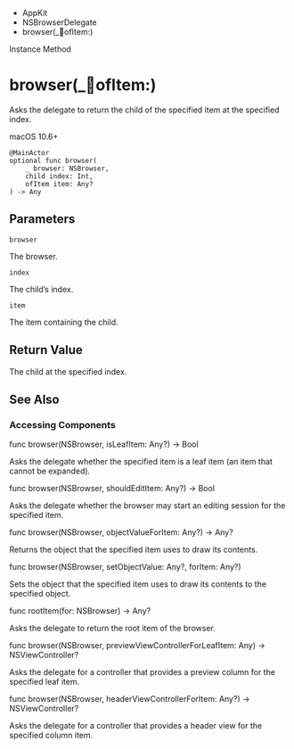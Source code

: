 

- AppKit
- NSBrowserDelegate
-  browser(\_:child:ofItem:) 

Instance Method

# browser(\_:child:ofItem:)

Asks the delegate to return the child of the specified item at the specified index.

macOS 10.6+

``` source
@MainActor
optional func browser(
    _ browser: NSBrowser,
    child index: Int,
    ofItem item: Any?
) -> Any
```

## Parameters 

`browser`  

The browser.

`index`  

The child’s index.

`item`  

The item containing the child.

## Return Value

The child at the specified index.

## See Also

### Accessing Components

func browser(NSBrowser, isLeafItem: Any?) -> Bool

Asks the delegate whether the specified item is a leaf item (an item that cannot be expanded).

func browser(NSBrowser, shouldEditItem: Any?) -> Bool

Asks the delegate whether the browser may start an editing session for the specified item.

func browser(NSBrowser, objectValueForItem: Any?) -> Any?

Returns the object that the specified item uses to draw its contents.

func browser(NSBrowser, setObjectValue: Any?, forItem: Any?)

Sets the object that the specified item uses to draw its contents to the specified object.

func rootItem(for: NSBrowser) -> Any?

Asks the delegate to return the root item of the browser.

func browser(NSBrowser, previewViewControllerForLeafItem: Any) -> NSViewController?

Asks the delegate for a controller that provides a preview column for the specified leaf item.

func browser(NSBrowser, headerViewControllerForItem: Any?) -> NSViewController?

Asks the delegate for a controller that provides a header view for the specified column item.

